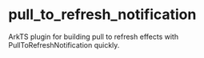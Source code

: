 # pull_to_refresh_notification
ArkTS plugin for building pull to refresh effects with PullToRefreshNotification quickly.
